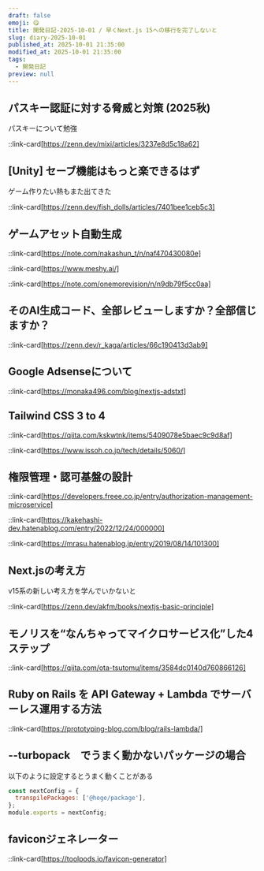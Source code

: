 ```yaml
---
draft: false
emoji: 😋
title: 開発日記-2025-10-01 / 早くNext.js 15への移行を完了しないと
slug: diary-2025-10-01
published_at: 2025-10-01 21:35:00
modified_at: 2025-10-01 21:35:00
tags:
  - 開発日記
preview: null
---
```


## パスキー認証に対する脅威と対策 (2025秋)

パスキーについて勉強

::link-card[https://zenn.dev/mixi/articles/3237e8d5c18a62]

## [Unity] セーブ機能はもっと楽できるはず

ゲーム作りたい熱もまた出てきた

::link-card[https://zenn.dev/fish_dolls/articles/7401bee1ceb5c3]

## ゲームアセット自動生成

::link-card[https://note.com/nakashun_t/n/naf470430080e]

::link-card[https://www.meshy.ai/]

::link-card[https://note.com/onemorevision/n/n9db79f5cc0aa]

## そのAI生成コード、全部レビューしますか？全部信じますか？

::link-card[https://zenn.dev/r_kaga/articles/66c190413d3ab9]

## Google Adsenseについて

::link-card[https://monaka496.com/blog/nextjs-adstxt]

## Tailwind CSS 3 to 4

::link-card[https://qiita.com/kskwtnk/items/5409078e5baec9c9d8af]

::link-card[https://www.issoh.co.jp/tech/details/5060/]

## 権限管理・認可基盤の設計

::link-card[https://developers.freee.co.jp/entry/authorization-management-microservice]

::link-card[https://kakehashi-dev.hatenablog.com/entry/2022/12/24/000000]

::link-card[https://mrasu.hatenablog.jp/entry/2019/08/14/101300]

## Next.jsの考え方

v15系の新しい考え方を学んでいかないと

::link-card[https://zenn.dev/akfm/books/nextjs-basic-principle]

## モノリスを“なんちゃってマイクロサービス化”した4ステップ

::link-card[https://qiita.com/ota-tsutomu/items/3584dc0140d760866126]

## Ruby on Rails を API Gateway + Lambda でサーバーレス運用する方法

::link-card[https://prototyping-blog.com/blog/rails-lambda/]

## --turbopack　でうまく動かないパッケージの場合

以下のように設定するとうまく動くことがある

```js:next.config.js
const nextConfig = {
  transpilePackages: ['@hoge/package'],
};
module.exports = nextConfig;
```

## faviconジェネレーター

::link-card[https://toolpods.io/favicon-generator]
